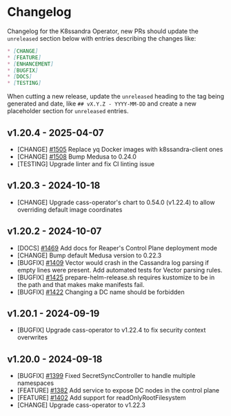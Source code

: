 # Changelog

Changelog for the K8ssandra Operator, new PRs should update the `unreleased` section below with entries describing the changes like:

```markdown
* [CHANGE]
* [FEATURE]
* [ENHANCEMENT]
* [BUGFIX]
* [DOCS]
* [TESTING]
```

When cutting a new release, update the `unreleased` heading to the tag being generated and date, like `## vX.Y.Z - YYYY-MM-DD` and create a new placeholder section for  `unreleased` entries.

## v1.20.4 - 2025-04-07

* [CHANGE] [#1505](https://github.com/k8ssandra/k8ssandra-operator/issues/1505) Replace yq Docker images with k8ssandra-client ones
* [CHANGE] [#1508](https://github.com/k8ssandra/k8ssandra-operator/issues/1508) Bump Medusa to 0.24.0
* [TESTING] Upgrade linter and fix CI linting issue

## v1.20.3 - 2024-10-18

* [CHANGE] Upgrade cass-operator's chart to 0.54.0 (v1.22.4) to allow overriding default image coordinates

## v1.20.2 - 2024-10-07

* [DOCS] [#1469](https://github.com/riptano/mission-control/issues/1469) Add docs for Reaper's Control Plane deployment mode
* [CHANGE] Bump default Medusa version to 0.22.3
* [BUGFIX] [#1409](https://github.com/k8ssandra/k8ssandra-operator/issues/1409) Vector would crash in the Cassandra log parsing if empty lines were present. Add automated tests for Vector parsing rules.
* [BUGFIX] [#1425](https://github.com/k8ssandra/k8ssandra-operator/issues/1425) prepare-helm-release.sh requires kustomize to be in the path and that makes make manifests fail.
* [BUGFIX] [#1422](https://github.com/k8ssandra/k8ssandra-operator/issues/1422) Changing a DC name should be forbidden

## v1.20.1 - 2024-09-19

* [BUGFIX] Upgrade cass-operator to v1.22.4 to fix security context overwrites

## v1.20.0 - 2024-09-18

* [BUGFIX] [#1399](https://github.com/k8ssandra/k8ssandra-operator/issues/1399) Fixed SecretSyncController to handle multiple namespaces
* [FEATURE] [#1382](https://github.com/k8ssandra/k8ssandra-operator/issues/1382) Add service to expose DC nodes in the control plane
* [FEATURE] [#1402](https://github.com/k8ssandra/k8ssandra-operator/issues/1402) Add support for readOnlyRootFilesystem
* [CHANGE] Upgrade cass-operator to v1.22.3
